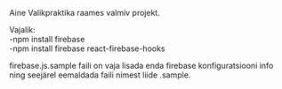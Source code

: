 Aine Valikpraktika raames valmiv projekt.  

Vajalik:  
-npm install firebase  
-npm install firebase react-firebase-hooks  

firebase.js.sample faili on vaja lisada enda firebase konfiguratsiooni info ning seejärel eemaldada faili nimest liide .sample.
